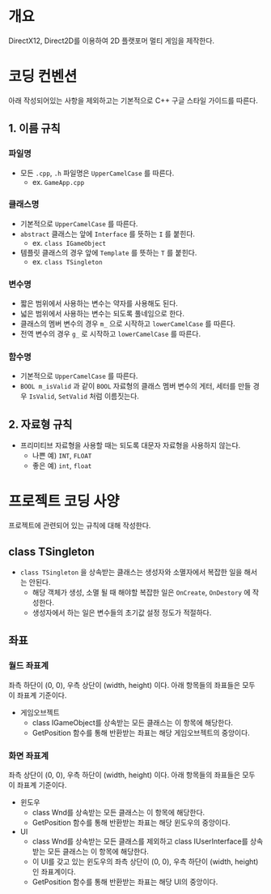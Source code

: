 ﻿# 개요
DirectX12, Direct2D를 이용하여 2D 플랫포머 멀티 게임을 제작한다.

# 코딩 컨벤션
아래 작성되어있는 사항을 제외하고는 기본적으로 C++ 구글 스타일 가이드를 따른다.

## 1. 이름 규칙
### 파일명
- 모든 `.cpp`, `.h` 파일명은 `UpperCamelCase` 를 따른다.
	- ex. `GameApp.cpp`
### 클래스명
- 기본적으로 `UpperCamelCase` 를 따른다.
- `abstract` 클래스는 앞에 `Interface` 를 뜻하는 `I` 를 붙힌다.
	- ex. `class IGameObject`
- 템플릿 클래스의 경우 앞에 `Template` 를 뜻하는 `T` 를 붙힌다.
	- ex. `class TSingleton`
### 변수명
- 짧은 범위에서 사용하는 변수는 약자를 사용해도 된다.
- 넓은 범위에서 사용하는 변수는 되도록 풀네임으로 한다.
- 클래스의 멤버 변수의 경우 `m_` 으로 시작하고 `lowerCamelCase` 를 따른다.
- 전역 변수의 경우 `g_` 로 시작하고 `lowerCamelCase` 를 따른다.
### 함수명
- 기본적으로 `UpperCamelCase` 를 따른다.
- `BOOL m_isValid` 과 같이 `BOOL` 자료형의 클래스 멤버 변수의 게터, 세터를 만들 경우 `IsValid`, `SetValid` 처럼 이름짓는다.

## 2. 자료형 규칙
- 프리미티브 자료형을 사용할 때는 되도록 대문자 자료형을 사용하지 않는다.
	- 나쁜 예) `INT`, `FLOAT`
	- 좋은 예) `int`, `float`

# 프로젝트 코딩 사양
프로젝트에 관련되어 있는 규칙에 대해 작성한다.

## class TSingleton
- `class TSingleton` 을 상속받는 클래스는 생성자와 소멸자에서 복잡한 일을 해서는 안된다.
	- 해당 객체가 생성, 소멸 될 때 해야할 복잡한 일은 `OnCreate`, `OnDestory` 에 작성한다.
	- 생성자에서 하는 일은 변수들의 초기값 설정 정도가 적절하다.

## 좌표
### 월드 좌표계
좌측 하단이 (0, 0), 우측 상단이 (width, height) 이다. 아래 항목들의 좌표들은 모두 이 좌표계 기준이다.
- 게임오브젝트
	- class IGameObject를 상속받는 모든 클래스는 이 항목에 해당한다.
	- GetPosition 함수를 통해 반환받는 좌표는 해당 게임오브젝트의 중앙이다.
### 화면 좌표계
좌측 상단이 (0, 0), 우측 하단이 (width, height) 이다. 아래 항목들의 좌표들은 모두 이 좌표계 기준이다.
- 윈도우
	- class Wnd를 상속받는 모든 클래스는 이 항목에 해당한다.
	- GetPosition 함수를 통해 반환받는 좌표는 해당 윈도우의 중앙이다.
- UI
	- class Wnd를 상속받는 모든 클래스를 제외하고 class IUserInterface를 상속받는 모든 클래스는 이 항목에 해당한다.
	- 이 UI를 갖고 있는 윈도우의 좌측 상단이 (0, 0), 우측 하단이 (width, height)인 좌표계이다.
	- GetPosition 함수를 통해 반환받는 좌표는 해당 UI의 중앙이다.